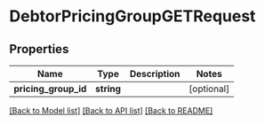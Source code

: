 # DebtorPricingGroupGETRequest

## Properties
Name | Type | Description | Notes
------------ | ------------- | ------------- | -------------
**pricing_group_id** | **string** |  | [optional] 

[[Back to Model list]](../README.md#documentation-for-models) [[Back to API list]](../README.md#documentation-for-api-endpoints) [[Back to README]](../README.md)


